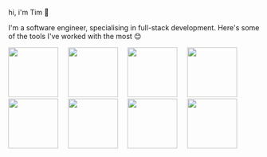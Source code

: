 hi, i'm Tim 👋

I'm a software engineer, specialising in full-stack development. Here's some of the tools I've worked with the most 😊


<p float="left">
  <img width="100px" src="https://cdn.jsdelivr.net/gh/devicons/devicon@latest/icons/ruby/ruby-plain.svg" />
  &nbsp;&nbsp;&nbsp;
  <img width="100px" src="https://cdn.jsdelivr.net/gh/devicons/devicon@latest/icons/rails/rails-plain-wordmark.svg" />
  &nbsp;&nbsp;&nbsp;
  <img width="100px" src="https://cdn.jsdelivr.net/gh/devicons/devicon@latest/icons/php/php-original.svg" />
  &nbsp;&nbsp;&nbsp;
  <img width="100px" src="https://cdn.jsdelivr.net/gh/devicons/devicon@latest/icons/javascript/javascript-original.svg" />
  &nbsp;&nbsp;&nbsp;
  <img width="100px" src="https://cdn.jsdelivr.net/gh/devicons/devicon@latest/icons/typescript/typescript-original.svg" />
  &nbsp;&nbsp;&nbsp;
  <img width="100px" src="https://cdn.jsdelivr.net/gh/devicons/devicon@latest/icons/react/react-original-wordmark.svg" />
  &nbsp;&nbsp;&nbsp;
  <img width="100px" src="https://cdn.jsdelivr.net/gh/devicons/devicon@latest/icons/tailwindcss/tailwindcss-original-wordmark.svg" />
  &nbsp;&nbsp;&nbsp;
  <img width="100px" src="https://cdn.jsdelivr.net/gh/devicons/devicon@latest/icons/postgresql/postgresql-original-wordmark.svg" />
</p>
